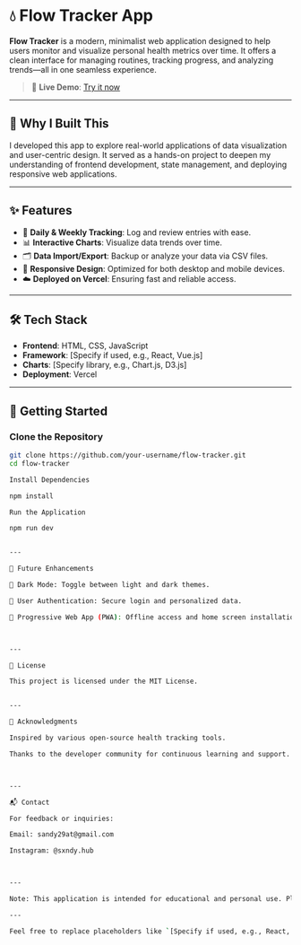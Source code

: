 
# 💧 Flow Tracker App

**Flow Tracker** is a modern, minimalist web application designed to help users monitor and visualize personal health metrics over time. It offers a clean interface for managing routines, tracking progress, and analyzing trends—all in one seamless experience.

> 🚀 **Live Demo**: [Try it now](https://v0-flow-tracker-app-1sgah4.vercel.app/)

---

## 🧠 Why I Built This

I developed this app to explore real-world applications of data visualization and user-centric design. It served as a hands-on project to deepen my understanding of frontend development, state management, and deploying responsive web applications.

---

## ✨ Features

- 📅 **Daily & Weekly Tracking**: Log and review entries with ease.
- 📊 **Interactive Charts**: Visualize data trends over time.
- 🗂️ **Data Import/Export**: Backup or analyze your data via CSV files.
- 🎨 **Responsive Design**: Optimized for both desktop and mobile devices.
- ☁️ **Deployed on Vercel**: Ensuring fast and reliable access.

---

## 🛠️ Tech Stack

- **Frontend**: HTML, CSS, JavaScript
- **Framework**: [Specify if used, e.g., React, Vue.js]
- **Charts**: [Specify library, e.g., Chart.js, D3.js]
- **Deployment**: Vercel

---

## 🚀 Getting Started

### Clone the Repository

```bash
git clone https://github.com/your-username/flow-tracker.git
cd flow-tracker

Install Dependencies

npm install

Run the Application

npm run dev


---

🧩 Future Enhancements

🌙 Dark Mode: Toggle between light and dark themes.

🔐 User Authentication: Secure login and personalized data.

📱 Progressive Web App (PWA): Offline access and home screen installation.



---

📄 License

This project is licensed under the MIT License.


---

🙏 Acknowledgments

Inspired by various open-source health tracking tools.

Thanks to the developer community for continuous learning and support.



---

📬 Contact

For feedback or inquiries:

Email: sandy29at@gmail.com

Instagram: @sxndy.hub



---

Note: This application is intended for educational and personal use. Please consult a healthcare professional for medical advice.

---

Feel free to replace placeholders like `[Specify if used, e.g., React, Vue.js]` and `[your.email@example.com]` with your actual information. Additionally, consider adding badges for build status, license, or other relevant metrics to enhance the README further. Let me know if you'd like assistance with that!0

